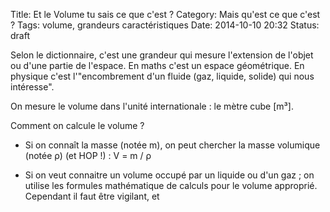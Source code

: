 Title: Et le Volume tu sais ce que c'est ?
Category: Mais qu'est ce que c'est ?
Tags: volume, grandeurs caractéristiques
Date: 2014-10-10 20:32
Status: draft

Selon le dictionnaire, c'est une grandeur qui mesure l'extension de l'objet ou d'une partie de l'espace. 
En maths c'est un espace géométrique. En physique c'est l'"encombrement d'un fluide (gaz, liquide, solide) qui nous intéresse".

On mesure le volume dans l'unité internationale : le mètre cube [m³].

Comment on calcule le volume ?

- Si on connaît la masse (notée m), on peut chercher la masse volumique (notée ρ)  (et HOP !) : 
	V = m / ρ

- Si on veut connaitre un volume occupé par un liquide ou d'un gaz ; on utilise les formules mathématique de calculs pour le volume approprié.
	Cependant il faut être vigilant, et 
